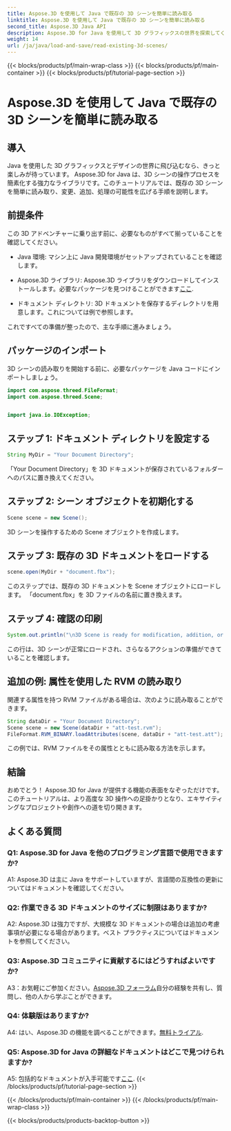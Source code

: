 ```yaml
---
title: Aspose.3D を使用して Java で既存の 3D シーンを簡単に読み取る
linktitle: Aspose.3D を使用して Java で既存の 3D シーンを簡単に読み取る
second_title: Aspose.3D Java API
description: Aspose.3D for Java を使用して 3D グラフィックスの世界を探索してください。既存の 3D シーンを簡単に読み取り、操作します。
weight: 14
url: /ja/java/load-and-save/read-existing-3d-scenes/
---
```


{{< blocks/products/pf/main-wrap-class >}}
{{< blocks/products/pf/main-container >}}
{{< blocks/products/pf/tutorial-page-section >}}

# Aspose.3D を使用して Java で既存の 3D シーンを簡単に読み取る

## 導入

Java を使用した 3D グラフィックスとデザインの世界に飛び込むなら、きっと楽しみが待っています。 Aspose.3D for Java は、3D シーンの操作プロセスを簡素化する強力なライブラリです。このチュートリアルでは、既存の 3D シーンを簡単に読み取り、変更、追加、処理の可能性を広げる手順を説明します。

## 前提条件

この 3D アドベンチャーに乗り出す前に、必要なものがすべて揃っていることを確認してください。

- Java 環境: マシン上に Java 開発環境がセットアップされていることを確認します。

-  Aspose.3D ライブラリ: Aspose.3D ライブラリをダウンロードしてインストールします。必要なパッケージを見つけることができます[ここ](https://releases.aspose.com/3d/java/).

- ドキュメント ディレクトリ: 3D ドキュメントを保存するディレクトリを用意します。これについては例で参照します。

これですべての準備が整ったので、主な手順に進みましょう。

## パッケージのインポート

3D シーンの読み取りを開始する前に、必要なパッケージを Java コードにインポートしましょう。

```java
import com.aspose.threed.FileFormat;
import com.aspose.threed.Scene;


import java.io.IOException;
```

## ステップ 1: ドキュメント ディレクトリを設定する

```java
String MyDir = "Your Document Directory";
```

「Your Document Directory」を 3D ドキュメントが保存されているフォルダーへのパスに置き換えてください。

## ステップ 2: シーン オブジェクトを初期化する

```java
Scene scene = new Scene();
```

3D シーンを操作するための Scene オブジェクトを作成します。

## ステップ 3: 既存の 3D ドキュメントをロードする

```java
scene.open(MyDir + "document.fbx");
```

このステップでは、既存の 3D ドキュメントを Scene オブジェクトにロードします。 「document.fbx」を 3D ファイルの名前に置き換えます。

## ステップ 4: 確認の印刷

```java
System.out.println("\n3D Scene is ready for modification, addition, or processing purposes.");
```

この行は、3D シーンが正常にロードされ、さらなるアクションの準備ができていることを確認します。

## 追加の例: 属性を使用した RVM の読み取り

関連する属性を持つ RVM ファイルがある場合は、次のように読み取ることができます。

```java
String dataDir = "Your Document Directory";
Scene scene = new Scene(dataDir + "att-test.rvm");
FileFormat.RVM_BINARY.loadAttributes(scene, dataDir + "att-test.att");
```

この例では、RVM ファイルをその属性とともに読み取る方法を示します。

## 結論

おめでとう！ Aspose.3D for Java が提供する機能の表面をなぞっただけです。このチュートリアルは、より高度な 3D 操作への足掛かりとなり、エキサイティングなプロジェクトや創作への道を切り開きます。

## よくある質問

### Q1: Aspose.3D for Java を他のプログラミング言語で使用できますか?

A1: Aspose.3D は主に Java をサポートしていますが、言語間の互換性の更新についてはドキュメントを確認してください。

### Q2: 作業できる 3D ドキュメントのサイズに制限はありますか?

A2: Aspose.3D は強力ですが、大規模な 3D ドキュメントの場合は追加の考慮事項が必要になる場合があります。ベスト プラクティスについてはドキュメントを参照してください。

### Q3: Aspose.3D コミュニティに貢献するにはどうすればよいですか?

 A3：お気軽にご参加ください。[Aspose.3D フォーラム](https://forum.aspose.com/c/3d/18)自分の経験を共有し、質問し、他の人から学ぶことができます。

### Q4: 体験版はありますか?

 A4: はい、Aspose.3D の機能を調べることができます。[無料トライアル](https://releases.aspose.com/).

### Q5: Aspose.3D for Java の詳細なドキュメントはどこで見つけられますか?

A5: 包括的なドキュメントが入手可能です[ここ](https://reference.aspose.com/3d/java/).
{{< /blocks/products/pf/tutorial-page-section >}}

{{< /blocks/products/pf/main-container >}}
{{< /blocks/products/pf/main-wrap-class >}}

{{< blocks/products/products-backtop-button >}}
